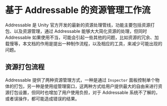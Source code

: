 # 基于 Addressable 的资源管理工作流

Addressable 是 Unity 官方开发的最新的资源处理管线，功能主要包括资源打包、以及资源管理，通过 Addressable 能够大大简化资源的处理，但同时 Addressable 如果使用不当，可能会引起一些其他的问题，比如资源的冗余、加载慢等，本文档的作用是提出一种制作流程，以及相应的工具，来减少可能出现的问题。

## 资源打包流程

Addressable 提供了两种资源管理方式，一种是通过 `Inspector` 面板控制单个物体的打包，另一种是使用组管理窗口，这两种方式给用户提供最大的自由来进行资源打包设置，但同时也增加了用户使用负担，对于 Addressable 系统不了解的，或者误操作，都可能造成错误的结果。

